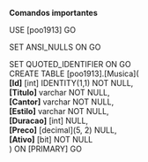 <b>Comandos importantes</b></br>

USE [poo1913] GO</br>

SET ANSI_NULLS ON GO</br>

SET QUOTED_IDENTIFIER ON GO</br>
CREATE TABLE [poo1913].[Musica](</br> 
<b>[Id]</b> [int] IDENTITY(1,1) NOT NULL,</br>
<b>[Titulo]</b> varchar NOT NULL,</br>
<b>[Cantor]</b> varchar NOT NULL,</br>
<b>[Estilo]</b> varchar NOT NULL,</br>
<b>[Duracao]</b> [int] NULL,</br>
<b>[Preco]</b> [decimal](5, 2) NULL,</br>
<b>[Ativo]</b> [bit] NOT NULL</br>
) ON [PRIMARY] GO
